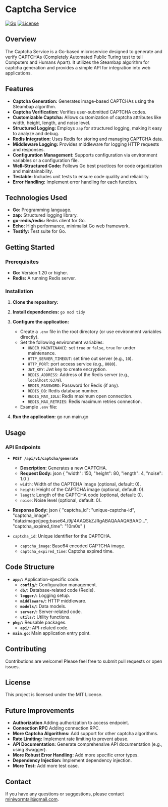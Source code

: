 # Captcha Service

[![Go](https://img.shields.io/badge/Go-1.20%2B-blue.svg)](https://golang.org/)
[![License](https://img.shields.io/badge/License-MIT-green.svg)](LICENSE)

## Overview

The Captcha Service is a Go-based microservice designed to generate and verify CAPTCHAs (Completely Automated Public Turing test to tell Computers and Humans Apart). It utilizes the Steambap algorithm for captcha generation and provides a simple API for integration into web applications.

## Features

*   **Captcha Generation:** Generates image-based CAPTCHAs using the Steambap algorithm.
*   **Captcha Verification:** Verifies user-submitted CAPTCHA codes.
*   **Customizable Captcha:** Allows customization of captcha attributes like width, height, length, and noise level.
*   **Structured Logging:** Employs `zap` for structured logging, making it easy to analyze and debug.
*   **Redis Integration:** Uses Redis for storing and managing CAPTCHA data.
*   **Middleware Logging:** Provides middleware for logging HTTP requests and responses.
*   **Configuration Management:** Supports configuration via environment variables or a configuration file.
*   **Well-Structured Code:** Follows Go best practices for code organization and maintainability.
*   **Testable:** Includes unit tests to ensure code quality and reliability.
* **Error Handling:** Implement error handling for each function.

## Technologies Used

*   **Go:** Programming language.
*   **zap:** Structured logging library.
*   **go-redis/redis:** Redis client for Go.
*   **Echo:** High performance, minimalist Go web framework.
* **Testify:** Test suite for Go.

## Getting Started

### Prerequisites

*   **Go:** Version 1.20 or higher.
*   **Redis:** A running Redis server.

### Installation

1.  **Clone the repository:** 
2.  **Install dependencies:** `go mod tidy`
3.  **Configure the application:**

    *   Create a `.env` file in the root directory (or use environment variables directly).
    *   Set the following environment variables:
        *   `UNDER_MAINTENANCE`: set `true` or `false`, `true` for under maintenance.
        *   `HTTP_SERVER_TIMEOUT`: set time out server (e.g., `10`).
        *   `HTTP_PORT`: port access service (e.g., `8080`).
        *   `JWT_KEY`: Jwt key to create encryption.
        *   `REDIS_ADDRESS`: Address of the Redis server (e.g., `localhost:6379`).
        *   `REDIS_PASSWORD`: Password for Redis (if any).
        *   `REDIS_DB`: Redis database number.
        *   `REDIS_MAX_IDLE`: Redis maximum open connection.
        *   `REDIS_MAX_RETRIES`: Redis maximum retries connection.
    * Example `.env` file:

4.  **Run the application:**
go run main.go

## Usage

### API Endpoints

*   **`POST /api/v1/captcha/generate`**
    *   **Description:** Generates a new CAPTCHA.
    *   **Request Body:**
        json { "width": 150, "height": 80, "length": 4, "noise": 1.0 }
    *   `width`: Width of the CAPTCHA image (optional, default: 0).
    *   `height`: Height of the CAPTCHA image (optional, default: 0).
    *   `length`: Length of the CAPTCHA code (optional, default: 0).
    *   `noise`: Noise level (optional, default: 0).

*   **Response Body:**
    json { "captcha_id": "unique-captcha-id", "captcha_image": "data:image/jpeg;base64,/9j/4AAQSkZJRgABAQAAAQABAAD...", "captcha_expired_time": "10m0s" }
*   `captcha_id`: Unique identifier for the CAPTCHA.
    *   `captcha_image`: Base64 encoded CAPTCHA image.
    * `captcha_expired_time`: Captcha expired time.

## Code Structure

*   **`app/`:** Application-specific code.
    *   **`config/`:** Configuration management.
    *   **`db/`:** Database-related code (Redis).
    *   **`logger/`:** Logging setup.
    *   **`middleware/`:** HTTP middleware.
    *   **`models/`:** Data models.
    *   **`server/`:** Server-related code.
    *   **`utils/`:** Utility functions.
*   **`pkg/`:** Reusable packages.
    *   **`api/`:** API-related code.
*   **`main.go`:** Main application entry point.

## Contributing

Contributions are welcome! Please feel free to submit pull requests or open issues.

## License

This project is licensed under the MIT License.

## Future Improvements

*   **Authorization** Adding authorization to access endpoint.
*   **Connection RPC** Adding connection RPC.
*   **More Captcha Algorithms:** Add support for other captcha algorithms.
*   **Rate Limiting:** Implement rate limiting to prevent abuse.
*   **API Documentation:** Generate comprehensive API documentation (e.g., using Swagger).
*   **More Robust Error Handling:** Add more specific error types.
* **Dependency Injection:** Implement dependency injection.
* **More Test:** Add more test case.

## Contact

If you have any questions or suggestions, please contact miniwormtail@gmail.com.